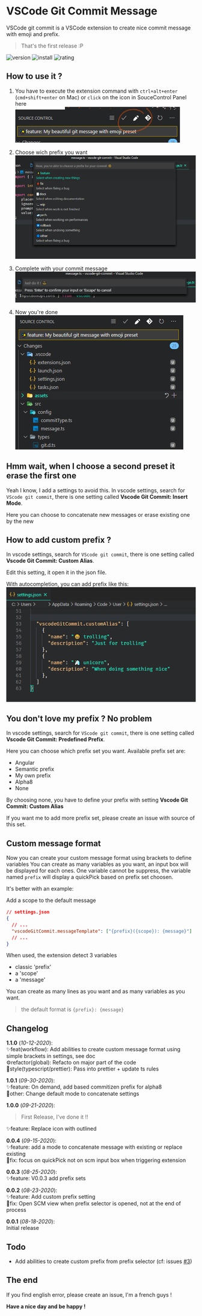 # VSCode Git Commit Message

VSCode git commit is a VSCode extension to create nice commit message with emoji and prefix.

> That's the first release :P

![version](https://vsmarketplacebadge.apphb.com/version-short/rioukkevin.vscode-git-commit.svg?style=for-the-badge&color=dd4739)
![install](https://vsmarketplacebadge.apphb.com/installs/rioukkevin.vscode-git-commit.svg?style=for-the-badge&color=dd4739)
![rating](https://vsmarketplacebadge.apphb.com/rating-star/rioukkevin.vscode-git-commit.svg?style=for-the-badge&color=dd4739)

## How to use it ?

1. You have to execute the extension command with `ctrl+alt+enter` (`cmd+shift+enter` on Mac) or `click` on the icon in SouceControl Panel here  
   ![logo](./assets/screens/logo.png)

2. Choose wich prefix you want
   ![prefix](./assets/screens/list.png)

3. Complete with your commit message
   ![message](./assets/screens/message.png)

4. Now you're done  
   ![scm](./assets/screens/scm.png)

## Hmm wait, when I choose a second preset it erase the first one

Yeah I know, I add a settings to avoid this. In vscode settings, search for `VScode git commit`, there is one setting called **Vscode Git Commit: Insert Mode**.

Here you can choose to concatenate new messages or erase existing one by the new

## How to add custom prefix ?

In vscode settings, search for `VScode git commit`, there is one setting called **Vscode Git Commit: Custom Alias**.

Edit this setting, it open it in the json file.

With autocompletion, you can add prefix like this:  
![customPrefix](./assets/screens/customPrefix.png)

## You don't love my prefix ? No problem

In vscode settings, search for `VScode git commit`, there is one setting called **Vscode Git Commit: Predefined Prefix**.

Here you can choose which prefix set you want. Available prefix set are:

- Angular
- Semantic prefix
- My own prefix
- Alpha8
- None

By choosing none, you have to define your prefix with setting **Vscode Git Commit: Custom Alias**

If you want me to add more prefix set, please create an issue with source of this set.

## Custom message format

Now you can create your custom message format using brackets to define variables
You can create as many variables as you want, an input box will be displayed for each ones.
One variable cannot be suppress, the variable named `prefix` will display a quickPick based on prefix set choosen.

It's better with an example:

Add a scope to the default message

```json
// settings.json
{
  // ...
  "vscodeGitCommit.messageTemplate": ["{prefix}({scope}): {message}"]
  // ...
}
```

When used, the extension detect 3 variables

- classic 'prefix'
- a 'scope'
- a 'message'

You can create as many lines as you want and as many variables as you want.

> the default format is `{prefix}: {message}`

## Changelog

**1.1.0** (_10-12-2020_):  
✨feat(workflow): Add abilities to create custom message format using simple brackets in settings, see doc  
⚙️refactor(global): Refacto on major part of the code  
🌈style(typescript/prettier): Pass into prettier + update ts rules

**1.0.1** (_09-30-2020_):  
✨feature: On demand, add based commitizen prefix for alpha8  
🔵other: Change default mode to concatenate settings

**1.0.0** (_09-21-2020_):

> First Release, I've done it !!

✨feature: Replace icon with outlined

**0.0.4** (_09-15-2020_):  
✨feature: add a mode to concatenate message with existing or replace existing  
🐞fix: focus on quickPick not on scm input box when triggering extension

**0.0.3** (_08-25-2020_):  
✨feature: V0.0.3 add prefix sets

**0.0.2** (_08-23-2020_):  
✨feature: Add custom prefix setting  
🐞fix: Open SCM view when prefix selector is opened, not at the end of process

**0.0.1** (_08-18-2020_):  
Initial release

## Todo

- Add abilities to create custom prefix from prefix selector (cf: issues [#3](https://github.com/rioukkevin/vscode-git-commit/issues/3))

## The end

If you find english error, please create an issue, I'm a french guys !

**Have a nice day and be happy !**
